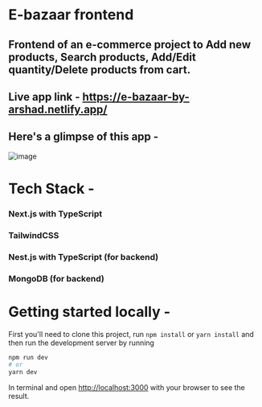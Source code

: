 
# E-bazaar frontend

## Frontend of an e-commerce project to Add new products, Search products, Add/Edit quantity/Delete products from cart.

## Live app link - https://e-bazaar-by-arshad.netlify.app/

## Here's a glimpse of this app -

![image](https://github.com/ArshadChowdhury/e-bazaar-frontend/assets/86738490/02adf7a5-cb34-457f-900a-b10eb94aff86)

# Tech Stack - 

### Next.js with TypeScript 
### TailwindCSS
### Nest.js with TypeScript (for backend)
### MongoDB (for backend)

# Getting started locally - 

First you'll need to clone this project, run ```npm install``` or ```yarn install``` and then run the development server by running

```bash
npm run dev
# or
yarn dev
```

In terminal and open [http://localhost:3000](http://localhost:3000) with your browser to see the result.

